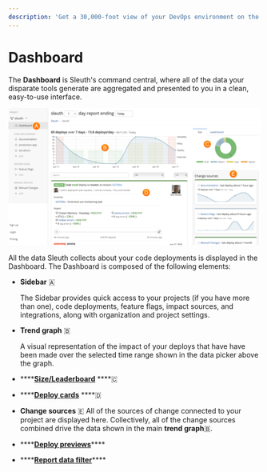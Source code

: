 ```yaml
---
description: 'Get a 30,000-foot view of your DevOps environment on the Dashboard.'
---
```


# Dashboard

The **Dashboard** is Sleuth's command central, where all of the data your disparate tools generate are aggregated and presented to you in a clean, easy-to-use interface. 

![](../.gitbook/assets/dashboard-callouts-june2020.png)

All the data Sleuth collects about your code deployments is displayed in the Dashboard. The Dashboard is composed of the following elements: 

* **Sidebar** 🇦 

  The Sidebar provides quick access to your projects \(if you have more than one\), code deployments, feature flags, impact sources, and integrations, along with organization and project settings. 

* **Trend graph** 🇧 

  A visual representation of the impact of your deploys that have have been made over the selected time range shown in the data picker above the graph.

* \*\*\*\*[**Size/Leaderboard**](size-leaderboard.md) ****🇨 
* \*\*\*\*[**Deploy cards**](deploy-cards.md) ****🇩 
* **Change sources** 🇪 All of the sources of change connected to your project are displayed here. Collectively, all of the change sources combined drive the data shown in the main **trend graph**🇧.
* \*\*\*\*[**Deploy previews**](deploy-previews.md)\*\*\*\*
* \*\*\*\*[**Report data filter**](report-date-filter.md)\*\*\*\*

